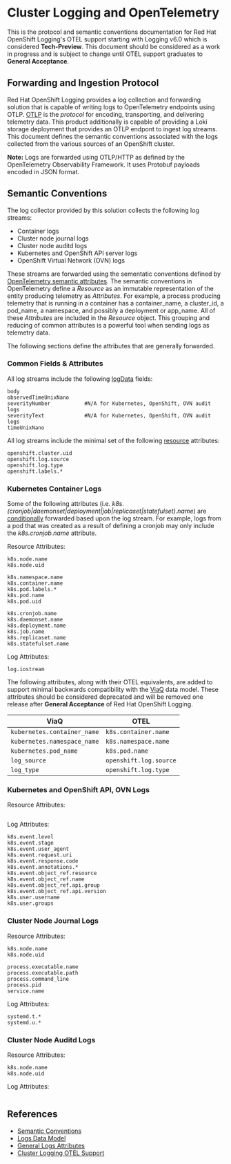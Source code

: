 # Cluster Logging and OpenTelemetry

This is the protocol and semantic conventions documentation for Red Hat OpenShift Logging's OTEL support starting with Logging v6.0 which is considered **Tech-Preview**. This document should be considered as a work in progress and is subject to change until OTEL support graduates to **General Acceptance**.

## Forwarding and Ingestion Protocol

Red Hat OpenShift Logging provides a log collection and forwarding solution that is capable of writing logs to OpenTelemetry endpoints using OTLP. [OTLP](https://opentelemetry.io/docs/specs/otlp/) is the *protocol* for encoding, transporting, and delivering telemetry data.  This product additionally is capable of providing a Loki storage deployment that provides an OTLP endpont to ingest log streams.  This document defines the semantic conventions associated with the logs collected from the various sources of an OpenShift cluster.

**Note:** Logs are forwarded using OTLP/HTTP as defined by the OpenTelemetry Observability Framework.  It uses Protobuf payloads encoded in JSON format.

## Semantic Conventions

The log collector provided by this solution collects the following log streams:

* Container logs
* Cluster node journal logs
* Cluster node auditd logs
* Kubernetes and OpenShift API server logs
* OpenShift Virtual Network (OVN) logs

These streams are forwarded using the sementatic conventions defined by [OpenTelemetry semantic attributes](https://github.com/open-telemetry/semantic-conventions/tree/main/docs). The semantic conventions in OpenTelemetry define a *Resource* as an immutable representation of the entity producing telemetry as *Attributes*. For example, a process producing telemetry that is running in a container has a container_name, a cluster_id, a pod_name, a namespace, and possibly a deployment or app_name. All of these *Attributes* are included in the *Resource* object.  This grouping and reducing of common attributes is a powerful tool when sending logs as telemetry data.

The following sections define the attributes that are generally forwarded.

### Common Fields & Attributes

All log streams include the following [logData](https://opentelemetry.io/docs/specs/otel/logs/data-model/#log-and-event-record-definition) fields:

```plain
body
observedTimeUnixNano
severityNumber           #N/A for Kubernetes, OpenShift, OVN audit logs
severityText             #N/A for Kubernetes, OpenShift, OVN audit logs
timeUnixNano
```

All log streams include the minimal set of the following [resource](https://github.com/open-telemetry/opentelemetry-specification/blob/main/specification/resource/sdk.md) attributes:

```plain
openshift.cluster.uid
openshift.log.source
openshift.log.type
openshift.labels.*
```

### Kubernetes Container Logs

Some of the following attributes (i.e. *k8s.(cronjob|daemonset|deployment|job|replicaset|statefulset).name*) are [conditionally](https://opentelemetry.io/docs/specs/semconv/general/attribute-requirement-level/#conditionally-required) forwarded based upon the log stream.  For example, logs from a pod that was created as a result of defining a cronjob may only include the *k8s.cronjob.name* attribute.

Resource Attributes:

```plain
k8s.node.name
k8s.node.uid

k8s.namespace.name
k8s.container.name
k8s.pod.labels.*
k8s.pod.name
k8s.pod.uid

k8s.cronjob.name
k8s.daemonset.name
k8s.deployment.name
k8s.job.name
k8s.replicaset.name
k8s.statefulset.name
```

Log Attributes:

```plain
log.iostream
```

The following attributes, along with their OTEL equivalents, are added to support minimal backwards compatibility with the [ViaQ](https://github.com/openshift/cluster-logging-operator/blob/release-6.0/docs/reference/datamodels/viaq/v1.adoc) data model. These attributes should be considered deprecated and will be removed one release after **General Acceptance** of Red Hat OpenShift Logging.

| ViaQ | OTEL |
|------|---|
|`kubernetes.container_name` |`k8s.container.name`|
|`kubernetes.namespace_name` | `k8s.namespace.name`|
|`kubernetes.pod_name`       | `k8s.pod.name`|
|`log_source`                | `openshift.log.source`|
|`log_type`                  | `openshift.log.type`|

### Kubernetes and OpenShift API, OVN Logs

Resource Attributes:

```plain
```

Log Attributes:

```plain
k8s.event.level
k8s.event.stage
k8s.event.user_agent
k8s.event.request.uri
k8s.event.response.code
k8s.event.annotations.*
k8s.event.object_ref.resource
k8s.event.object_ref.name
k8s.event.object_ref.api.group
k8s.event.object_ref.api.version
k8s.user.username
k8s.user.groups
```

### Cluster Node Journal Logs

Resource Attributes:

```plain
k8s.node.name
k8s.node.uid

process.executable.name
process.executable.path
process.command_line
process.pid
service.name
```

Log Attributes:

```plain
systemd.t.*
systemd.u.*
```

### Cluster Node Auditd Logs

Resource Attributes:

```plain
k8s.node.name
k8s.node.uid
```

Log Attributes:

```plain
```

## References

* [Semantic Conventions](https://opentelemetry.io/docs/specs/semconv/)
* [Logs Data Model](https://opentelemetry.io/docs/specs/otel/logs/data-model/)
* [General Logs Attributes](https://opentelemetry.io/docs/specs/semconv/general/logs/)
* [Cluster Logging OTEL Support](https://github.com/openshift/enhancements/pull/1684)
